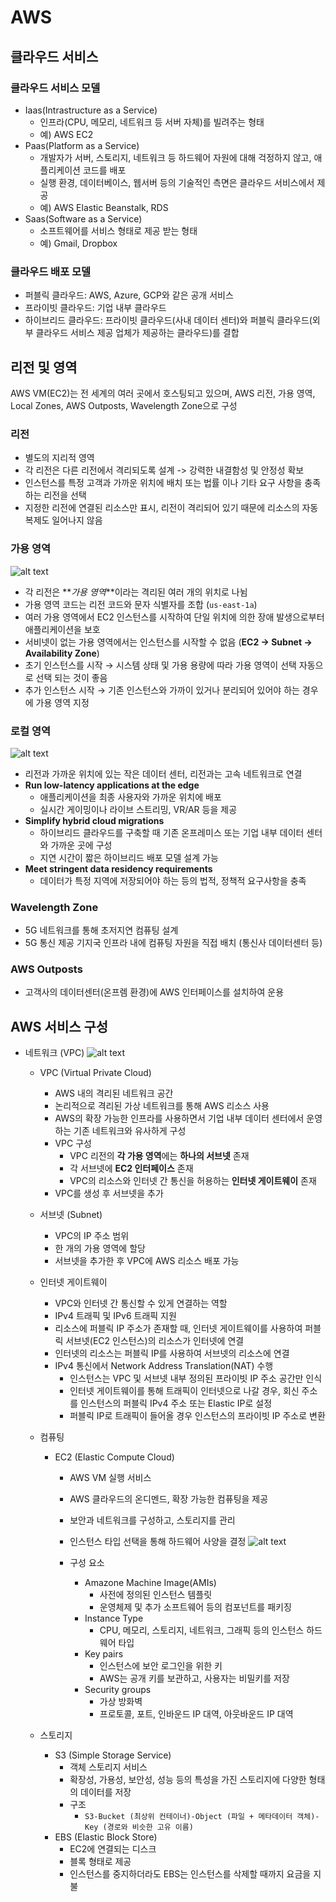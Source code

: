 # AWS

## 클라우드 서비스

### 클라우드 서비스 모델

- Iaas(Intrastructure as a Service)
  - 인프라(CPU, 메모리, 네트워크 등 서버 자체)를 빌려주는 형태
  - 예) AWS EC2
- Paas(Platform as a Service)
  - 개발자가 서버, 스토리지, 네트워크 등 하드웨어 자원에 대해 걱정하지 않고, 애플리케이션 코드를 배포
  - 실행 환경, 데이터베이스, 웹서버 등의 기술적인 측면은 클라우드 서비스에서 제공
  - 예) AWS Elastic Beanstalk, RDS
- Saas(Software as a Service)
  - 소프트웨어를 서비스 형태로 제공 받는 형태
  - 예) Gmail, Dropbox

### 클라우드 배포 모델

- 퍼블릭 클라우드: AWS, Azure, GCP와 같은 공개 서비스
- 프라이빗 클라우드: 기업 내부 클라우드
- 하이브리드 클라우드: 프라이빗 클라우드(사내 데이터 센터)와 퍼블릭 클라우드(외부 클라우드 서비스 제공 업체가 제공하는 클라우드)를 결합

## 리전 및 영역

AWS VM(EC2)는 전 세계의 여러 곳에서 호스팅되고 있으며, AWS 리전, 가용 영역, Local Zones, AWS Outposts, Wavelength Zone으로 구성

### 리전

- 별도의 지리적 영역
- 각 리전은 다른 리전에서 격리되도록 설계 -> 강력한 내결함성 및 안정성 확보
- 인스턴스를 특정 고객과 가까운 위치에 배치 또는 법률 이나 기타 요구 사항을 충족하는 리전을 선택
- 지정한 리전에 연결된 리소스만 표시, 리전이 격리되어 있기 때문에 리소스의 자동 복제도 일어나지 않음

### 가용 영역

![alt text](https://docs.aws.amazon.com/ko_kr/AWSEC2/latest/UserGuide/images/region-with-azs.png)

- 각 리전은 **_가용 영역_**이라는 격리된 여러 개의 위치로 나뉨
- 가용 영역 코드는 리전 코드와 문자 식별자를 조합 (`us-east-1a`)
- 여러 가용 영역에서 EC2 인스턴스를 시작하여 단일 위치에 의한 장애 발생으로부터 애플리케이션을 보호
- 서비넷이 없는 가용 영역에서는 인스턴스를 시작할 수 없음 (**EC2 → Subnet → Availability Zone**)
- 초기 인스턴스를 시작 → 시스템 상태 및 가용 용량에 따라 가용 영역이 선택 자동으로 선택 되는 것이 좋음
- 추가 인스턴스 시작 → 기존 인스턴스와 가까이 있거나 분리되어 있어야 하는 경우에 가용 영역 지정

### 로컬 영역

![alt text](https://docs.aws.amazon.com/ko_kr/AWSEC2/latest/UserGuide/images/region-with-lzs.png)

- 리전과 가까운 위치에 있는 작은 데이터 센터, 리전과는 고속 네트워크로 연결
- **Run low-latency applications at the edge**
  - 애플리케이션을 최종 사용자와 가까운 위치에 배포
  - 실시간 게이밍이나 라이브 스트리밍, VR/AR 등을 제공
- **Simplify hybrid cloud migrations**
  - 하이브리드 클라우드를 구축할 때 기존 온프레미스 또는 기업 내부 데이터 센터와 가까운 곳에 구성
  - 지연 시간이 짧은 하이브리드 배포 모델 설계 가능
- **Meet stringent data residency requirements**
  - 데이터가 특정 지역에 저장되어야 하는 등의 법적, 정책적 요구사항을 충족

### Wavelength Zone

- 5G 네트워크를 통해 초저지연 컴퓨팅 설계
- 5G 통신 제공 기지국 인프라 내에 컴퓨팅 자원을 직접 배치 (통신사 데이터센터 등)

### AWS Outposts

- 고객사의 데이터센터(온프렘 환경)에 AWS 인터페이스를 설치하여 운용

## AWS 서비스 구성

- 네트워크 (VPC)
  ![alt text](https://docs.aws.amazon.com/ko_kr/vpc/latest/userguide/images/how-it-works.png)

  - VPC (Virtual Private Cloud)
    - AWS 내의 격리된 네트워크 공간
    - 논리적으로 격리된 가상 네트워크를 통해 AWS 리소스 사용
    - AWS의 확장 가능한 인프라를 사용하면서 기업 내부 데이터 센터에서 운영하는 기존 네트워크와 유사하게 구성
    - VPC 구성
      - VPC 리전의 **각 가용 영역**에는 **하나의 서브넷** 존재
      - 각 서브넷에 **EC2 인터페이스** 존재
      - VPC의 리소스와 인터넷 간 통신을 허용하는 **인터넷 게이트웨이** 존재
    - VPC를 생성 후 서브넷을 추가
  - 서브넷 (Subnet)
    - VPC의 IP 주소 범위
    - 한 개의 가용 영역에 할당
    - 서브넷을 추가한 후 VPC에 AWS 리소스 배포 가능
  - 인터넷 게이트웨이

    - VPC와 인터넷 간 통신할 수 있게 연결하는 역할
    - IPv4 트래픽 및 IPv6 트래픽 지원
    - 리소스에 퍼블릭 IP 주소가 존재할 때, 인터넷 게이트웨이를 사용하여 퍼블릭 서브넷(EC2 인스턴스)의 리소스가 인터넷에 연결
    - 인터넷의 리소스는 퍼블릭 IP를 사용하여 서브넷의 리소스에 연결
    - IPv4 통신에서 Network Address Translation(NAT) 수행
      - 인스턴스는 VPC 및 서브넷 내부 정의된 프라이빗 IP 주소 공간만 인식
      - 인터넷 게이트웨이를 통해 트래픽이 인터넷으로 나갈 경우, 회신 주소를 인스턴스의 퍼블릭 IPv4 주소 또는 Elastic IP로 설정
      - 퍼블릭 IP로 트래픽이 들어올 경우 인스턴스의 프라이빗 IP 주소로 변환

  - 컴퓨팅

    - EC2 (Elastic Compute Cloud)

      - AWS VM 실행 서비스
      - AWS 클라우드의 온디멘드, 확장 가능한 컴퓨팅을 제공
      - 보안과 네트워크를 구성하고, 스토리지를 관리
      - 인스턴스 타입 선택을 통해 하드웨어 사양을 결정
        ![alt text](https://docs.aws.amazon.com/images/AWSEC2/latest/UserGuide/images/instance-types.png)

      - 구성 요소
        - Amazone Machine Image(AMIs)
          - 사전에 정의된 인스턴스 템플릿
          - 운영체제 및 추가 소프트웨어 등의 컴포넌트를 패키징
        - Instance Type
          - CPU, 메모리, 스토리지, 네트워크, 그래픽 등의 인스턴스 하드웨어 타입
        - Key pairs
          - 인스턴스에 보안 로그인을 위한 키
          - AWS는 공개 키를 보관하고, 사용자는 비밀키를 저장
        - Security groups
          - 가상 방화벽
          - 프로토콜, 포트, 인바운드 IP 대역, 아웃바운드 IP 대역

  - 스토리지
    - S3 (Simple Storage Service)
      - 객체 스토리지 서비스
      - 확장성, 가용성, 보안성, 성능 등의 특성을 가진 스토리지에 다양한 형태의 데이터를 저장
      - 구조
        - `S3-Bucket (최상위 컨테이너)-Object (파일 + 메타데이터 객체)-Key (경로와 비슷한 고유 이름)`
    - EBS (Elastic Block Store)
      - EC2에 연결되는 디스크
      - 블록 형태로 제공
      - 인스턴스를 중지하더라도 EBS는 인스턴스를 삭제할 때까지 요금을 지불

